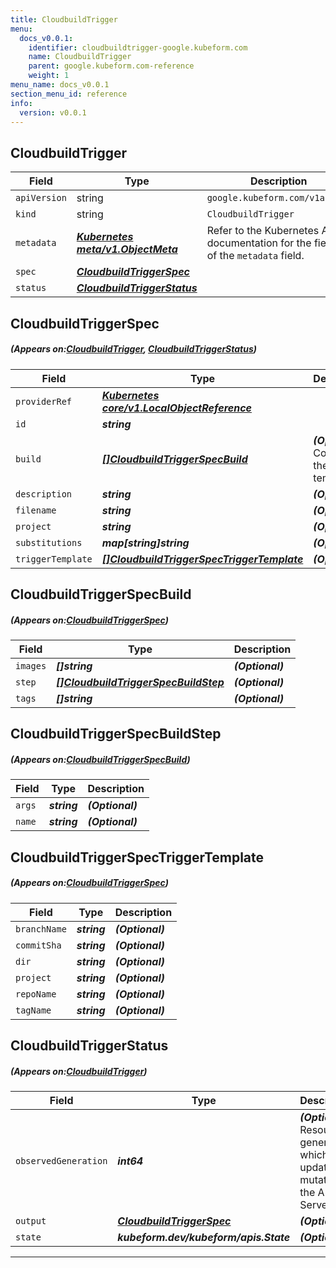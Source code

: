```yaml
---
title: CloudbuildTrigger
menu:
  docs_v0.0.1:
    identifier: cloudbuildtrigger-google.kubeform.com
    name: CloudbuildTrigger
    parent: google.kubeform.com-reference
    weight: 1
menu_name: docs_v0.0.1
section_menu_id: reference
info:
  version: v0.0.1
---
```


## CloudbuildTrigger
| Field | Type | Description |
| ------ | ----- | ----------- |
| `apiVersion` | string | `google.kubeform.com/v1alpha1` |
|    `kind` | string | `CloudbuildTrigger` |
| `metadata` | ***[Kubernetes meta/v1.ObjectMeta](https://kubernetes.io/docs/reference/generated/kubernetes-api/v1.13/#objectmeta-v1-meta)***|Refer to the Kubernetes API documentation for the fields of the `metadata` field.|
| `spec` | ***[CloudbuildTriggerSpec](#CloudbuildTriggerSpec)***||
| `status` | ***[CloudbuildTriggerStatus](#CloudbuildTriggerStatus)***||
## CloudbuildTriggerSpec
##### (Appears on:[CloudbuildTrigger](#CloudbuildTrigger), [CloudbuildTriggerStatus](#CloudbuildTriggerStatus))
| Field | Type | Description |
| ------ | ----- | ----------- |
| `providerRef` | ***[Kubernetes core/v1.LocalObjectReference](https://kubernetes.io/docs/reference/generated/kubernetes-api/v1.13/#localobjectreference-v1-core)***||
| `id` | ***string***||
| `build` | ***[[]CloudbuildTriggerSpecBuild](#CloudbuildTriggerSpecBuild)***| ***(Optional)*** Contents of the build template.|
| `description` | ***string***| ***(Optional)*** |
| `filename` | ***string***| ***(Optional)*** |
| `project` | ***string***| ***(Optional)*** |
| `substitutions` | ***map[string]string***| ***(Optional)*** |
| `triggerTemplate` | ***[[]CloudbuildTriggerSpecTriggerTemplate](#CloudbuildTriggerSpecTriggerTemplate)***| ***(Optional)*** |
## CloudbuildTriggerSpecBuild
##### (Appears on:[CloudbuildTriggerSpec](#CloudbuildTriggerSpec))
| Field | Type | Description |
| ------ | ----- | ----------- |
| `images` | ***[]string***| ***(Optional)*** |
| `step` | ***[[]CloudbuildTriggerSpecBuildStep](#CloudbuildTriggerSpecBuildStep)***| ***(Optional)*** |
| `tags` | ***[]string***| ***(Optional)*** |
## CloudbuildTriggerSpecBuildStep
##### (Appears on:[CloudbuildTriggerSpecBuild](#CloudbuildTriggerSpecBuild))
| Field | Type | Description |
| ------ | ----- | ----------- |
| `args` | ***string***| ***(Optional)*** |
| `name` | ***string***| ***(Optional)*** |
## CloudbuildTriggerSpecTriggerTemplate
##### (Appears on:[CloudbuildTriggerSpec](#CloudbuildTriggerSpec))
| Field | Type | Description |
| ------ | ----- | ----------- |
| `branchName` | ***string***| ***(Optional)*** |
| `commitSha` | ***string***| ***(Optional)*** |
| `dir` | ***string***| ***(Optional)*** |
| `project` | ***string***| ***(Optional)*** |
| `repoName` | ***string***| ***(Optional)*** |
| `tagName` | ***string***| ***(Optional)*** |
## CloudbuildTriggerStatus
##### (Appears on:[CloudbuildTrigger](#CloudbuildTrigger))
| Field | Type | Description |
| ------ | ----- | ----------- |
| `observedGeneration` | ***int64***| ***(Optional)*** Resource generation, which is updated on mutation by the API Server.|
| `output` | ***[CloudbuildTriggerSpec](#CloudbuildTriggerSpec)***| ***(Optional)*** |
| `state` | ***kubeform.dev/kubeform/apis.State***| ***(Optional)*** |
---

